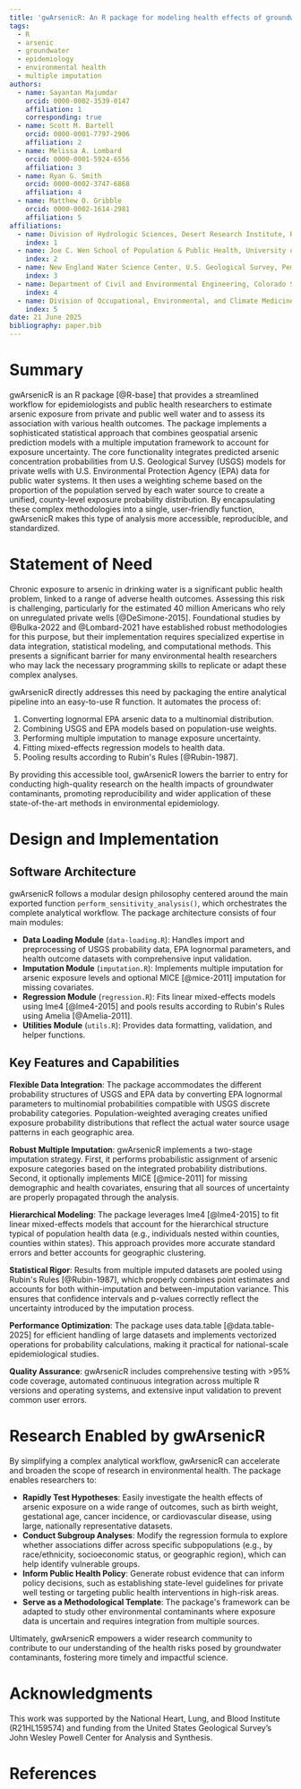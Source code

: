 ```yaml
---
title: 'gwArsenicR: An R package for modeling health effects of groundwater arsenic exposure'
tags:
  - R
  - arsenic
  - groundwater
  - epidemiology
  - environmental health
  - multiple imputation
authors:
  - name: Sayantan Majumdar
    orcid: 0000-0002-3539-0147
    affiliation: 1
    corresponding: true
  - name: Scott M. Bartell
    orcid: 0000-0001-7797-2906
    affiliation: 2
  - name: Melissa A. Lombard
    orcid: 0000-0001-5924-6556
    affiliation: 3
  - name: Ryan G. Smith
    orcid: 0000-0002-3747-6868
    affiliation: 4
  - name: Matthew O. Gribble
    orcid: 0000-0002-1614-2981
    affiliation: 5  
affiliations:
  - name: Division of Hydrologic Sciences, Desert Research Institute, Reno, NV, USA
    index: 1
  - name: Joe C. Wen School of Population & Public Health, University of California, Irvine, CA, USA
    index: 2 
  - name: New England Water Science Center, U.S. Geological Survey, Pembroke, NH, USA
    index: 3
  - name: Department of Civil and Environmental Engineering, Colorado State University, Fort Collins, CO, USA
    index: 4
  - name: Division of Occupational, Environmental, and Climate Medicine, Department of Medicine, University of California, San Francisco, CA, USA
    index: 5
date: 21 June 2025
bibliography: paper.bib
---
```



# Summary

gwArsenicR is an R package [@R-base] that provides a streamlined workflow for epidemiologists and public health researchers to estimate arsenic exposure from private and public well water and to assess its association with various health outcomes. The package implements a sophisticated statistical approach that combines geospatial arsenic prediction models with a multiple imputation framework to account for exposure uncertainty. The core functionality integrates predicted arsenic concentration probabilities from U.S. Geological Survey (USGS) models for private wells with U.S. Environmental Protection Agency (EPA) data for public water systems. It then uses a weighting scheme based on the proportion of the population served by each water source to create a unified, county-level exposure probability distribution. By encapsulating these complex methodologies into a single, user-friendly function, gwArsenicR makes this type of analysis more accessible, reproducible, and standardized.

# Statement of Need

Chronic exposure to arsenic in drinking water is a significant public health problem, linked to a range of adverse health outcomes. Assessing this risk is challenging, particularly for the estimated 40 million Americans who rely on unregulated private wells [@DeSimone-2015]. Foundational studies by @Bulka-2022 and @Lombard-2021 have established robust methodologies for this purpose, but their implementation requires specialized expertise in data integration, statistical modeling, and computational methods. This presents a significant barrier for many environmental health researchers who may lack the necessary programming skills to replicate or adapt these complex analyses.

gwArsenicR directly addresses this need by packaging the entire analytical pipeline into an easy-to-use R function. It automates the process of:

1. Converting lognormal EPA arsenic data to a multinomial distribution.  
2. Combining USGS and EPA models based on population-use weights.  
3. Performing multiple imputation to manage exposure uncertainty.  
4. Fitting mixed-effects regression models to health data.  
5. Pooling results according to Rubin's Rules [@Rubin-1987].

By providing this accessible tool, gwArsenicR lowers the barrier to entry for conducting high-quality research on the health impacts of groundwater contaminants, promoting reproducibility and wider application of these state-of-the-art methods in environmental epidemiology.

# Design and Implementation

## Software Architecture

gwArsenicR follows a modular design philosophy centered around the main exported function `perform_sensitivity_analysis()`, which orchestrates the complete analytical workflow. The package architecture consists of four main modules:

* **Data Loading Module** (`data-loading.R`): Handles import and preprocessing of USGS probability data, EPA lognormal parameters, and health outcome datasets with comprehensive input validation.
* **Imputation Module** (`imputation.R`): Implements multiple imputation for arsenic exposure levels and optional MICE [@mice-2011] imputation for missing covariates.
* **Regression Module** (`regression.R`): Fits linear mixed-effects models using lme4 [@lme4-2015] and pools results according to Rubin's Rules using Amelia \[@Amelia-2011\].
* **Utilities Module** (`utils.R`): Provides data formatting, validation, and helper functions.

## Key Features and Capabilities

**Flexible Data Integration**: The package accommodates the different probability structures of USGS and EPA data by converting EPA lognormal parameters to multinomial probabilities compatible with USGS discrete probability categories. Population-weighted averaging creates unified exposure probability distributions that reflect the actual water source usage patterns in each geographic area.

**Robust Multiple Imputation**: gwArsenicR implements a two-stage imputation strategy. First, it performs probabilistic assignment of arsenic exposure categories based on the integrated probability distributions. Second, it optionally implements MICE [@mice-2011] for missing demographic and health covariates, ensuring that all sources of uncertainty are properly propagated through the analysis.

**Hierarchical Modeling**: The package leverages lme4 [@lme4-2015] to fit linear mixed-effects models that account for the hierarchical structure typical of population health data (e.g., individuals nested within counties, counties within states). This approach provides more accurate standard errors and better accounts for geographic clustering.

**Statistical Rigor**: Results from multiple imputed datasets are pooled using Rubin's Rules [@Rubin-1987], which properly combines point estimates and accounts for both within-imputation and between-imputation variance. This ensures that confidence intervals and p-values correctly reflect the uncertainty introduced by the imputation process.

**Performance Optimization**: The package uses data.table [@data.table-2025] for efficient handling of large datasets and implements vectorized operations for probability calculations, making it practical for national-scale epidemiological studies.

**Quality Assurance**: gwArsenicR includes comprehensive testing with >95% code coverage, automated continuous integration across multiple R versions and operating systems, and extensive input validation to prevent common user errors.


# **Research Enabled by gwArsenicR**

By simplifying a complex analytical workflow, gwArsenicR can accelerate and broaden the scope of research in environmental health. The package enables researchers to:

* **Rapidly Test Hypotheses**: Easily investigate the health effects of arsenic exposure on a wide range of outcomes, such as birth weight, gestational age, cancer incidence, or cardiovascular disease, using large, nationally representative datasets.  
* **Conduct Subgroup Analyses**: Modify the regression formula to explore whether associations differ across specific subpopulations (e.g., by race/ethnicity, socioeconomic status, or geographic region), which can help identify vulnerable groups.  
* **Inform Public Health Policy**: Generate robust evidence that can inform policy decisions, such as establishing state-level guidelines for private well testing or targeting public health interventions in high-risk areas.  
* **Serve as a Methodological Template**: The package's framework can be adapted to study other environmental contaminants where exposure data is uncertain and requires integration from multiple sources.

Ultimately, gwArsenicR empowers a wider research community to contribute to our understanding of the health risks posed by groundwater contaminants, fostering more timely and impactful science.

# Acknowledgments

This work was supported by the National Heart, Lung, and Blood Institute (R21HL159574) and funding from the United States Geological Survey’s John Wesley Powell Center for Analysis and Synthesis.

# References